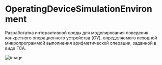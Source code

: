 # OperatingDeviceSimulationEnvironment

Разработатка интерактивной среды для 
моделирования поведения конкретного операционного устройства (ОУ), 
определяемого исходной микропрограммой выполнения арифметической 
операции, заданной в виде ГСА.

![image](https://user-images.githubusercontent.com/71685993/215273168-2b809bcf-f9e6-4fde-8580-efe4f3b9a42f.png)
